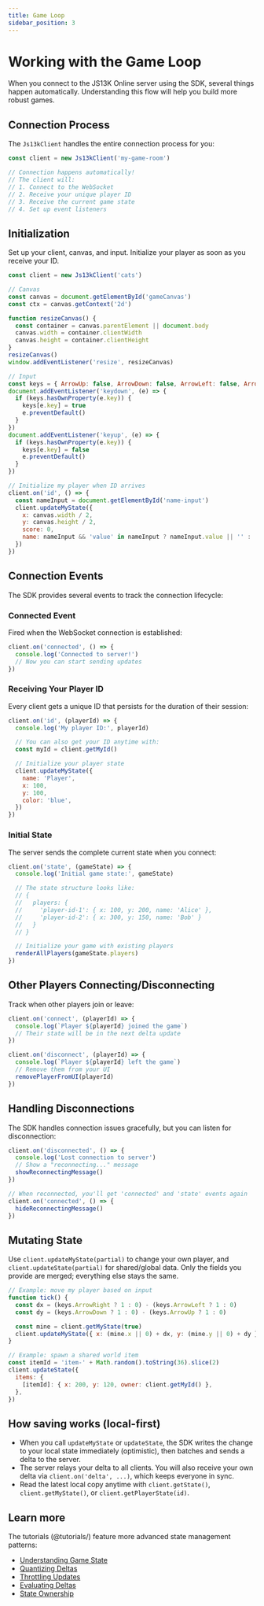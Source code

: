 ```yaml
---
title: Game Loop
sidebar_position: 3
---
```


# Working with the Game Loop

When you connect to the JS13K Online server using the SDK, several things happen automatically. Understanding this flow will help you build more robust games.

## Connection Process

The `Js13kClient` handles the entire connection process for you:

```js
const client = new Js13kClient('my-game-room')

// Connection happens automatically!
// The client will:
// 1. Connect to the WebSocket
// 2. Receive your unique player ID
// 3. Receive the current game state
// 4. Set up event listeners
```

## Initialization

Set up your client, canvas, and input. Initialize your player as soon as you receive your ID.

```js
const client = new Js13kClient('cats')

// Canvas
const canvas = document.getElementById('gameCanvas')
const ctx = canvas.getContext('2d')

function resizeCanvas() {
  const container = canvas.parentElement || document.body
  canvas.width = container.clientWidth
  canvas.height = container.clientHeight
}
resizeCanvas()
window.addEventListener('resize', resizeCanvas)

// Input
const keys = { ArrowUp: false, ArrowDown: false, ArrowLeft: false, ArrowRight: false }
document.addEventListener('keydown', (e) => {
  if (keys.hasOwnProperty(e.key)) {
    keys[e.key] = true
    e.preventDefault()
  }
})
document.addEventListener('keyup', (e) => {
  if (keys.hasOwnProperty(e.key)) {
    keys[e.key] = false
    e.preventDefault()
  }
})

// Initialize my player when ID arrives
client.on('id', () => {
  const nameInput = document.getElementById('name-input')
  client.updateMyState({
    x: canvas.width / 2,
    y: canvas.height / 2,
    score: 0,
    name: nameInput && 'value' in nameInput ? nameInput.value || '' : '',
  })
})
```

## Connection Events

The SDK provides several events to track the connection lifecycle:

### Connected Event

Fired when the WebSocket connection is established:

```js
client.on('connected', () => {
  console.log('Connected to server!')
  // Now you can start sending updates
})
```

### Receiving Your Player ID

Every client gets a unique ID that persists for the duration of their session:

```js
client.on('id', (playerId) => {
  console.log('My player ID:', playerId)

  // You can also get your ID anytime with:
  const myId = client.getMyId()

  // Initialize your player state
  client.updateMyState({
    name: 'Player',
    x: 100,
    y: 100,
    color: 'blue',
  })
})
```

### Initial State

The server sends the complete current state when you connect:

```js
client.on('state', (gameState) => {
  console.log('Initial game state:', gameState)

  // The state structure looks like:
  // {
  //   players: {
  //     'player-id-1': { x: 100, y: 200, name: 'Alice' },
  //     'player-id-2': { x: 300, y: 150, name: 'Bob' }
  //   }
  // }

  // Initialize your game with existing players
  renderAllPlayers(gameState.players)
})
```

## Other Players Connecting/Disconnecting

Track when other players join or leave:

```js
client.on('connect', (playerId) => {
  console.log(`Player ${playerId} joined the game`)
  // Their state will be in the next delta update
})

client.on('disconnect', (playerId) => {
  console.log(`Player ${playerId} left the game`)
  // Remove them from your UI
  removePlayerFromUI(playerId)
})
```

## Handling Disconnections

The SDK handles connection issues gracefully, but you can listen for disconnection:

```js
client.on('disconnected', () => {
  console.log('Lost connection to server')
  // Show a "reconnecting..." message
  showReconnectingMessage()
})

// When reconnected, you'll get 'connected' and 'state' events again
client.on('connected', () => {
  hideReconnectingMessage()
})
```

## Mutating State

Use `client.updateMyState(partial)` to change your own player, and `client.updateState(partial)` for shared/global data. Only the fields you provide are merged; everything else stays the same.

```js
// Example: move my player based on input
function tick() {
  const dx = (keys.ArrowRight ? 1 : 0) - (keys.ArrowLeft ? 1 : 0)
  const dy = (keys.ArrowDown ? 1 : 0) - (keys.ArrowUp ? 1 : 0)

  const mine = client.getMyState(true)
  client.updateMyState({ x: (mine.x || 0) + dx, y: (mine.y || 0) + dy })
}

// Example: spawn a shared world item
const itemId = 'item-' + Math.random().toString(36).slice(2)
client.updateState({
  items: {
    [itemId]: { x: 200, y: 120, owner: client.getMyId() },
  },
})
```

## How saving works (local-first)

- When you call `updateMyState` or `updateState`, the SDK writes the change to your local state immediately (optimistic), then batches and sends a delta to the server.
- The server relays your delta to all clients. You will also receive your own delta via `client.on('delta', ...)`, which keeps everyone in sync.
- Read the latest local copy anytime with `client.getState()`, `client.getMyState()`, or `client.getPlayerState(id)`.

## Learn more

The tutorials (@tutorials/) feature more advanced state management patterns:

- [Understanding Game State](./tutorials/game-state)
- [Quantizing Deltas](./tutorials/quantizing)
- [Throttling Updates](./tutorials/throttling)
- [Evaluating Deltas](./tutorials/delta-evaluator)
- [State Ownership](./tutorials/ownership)
